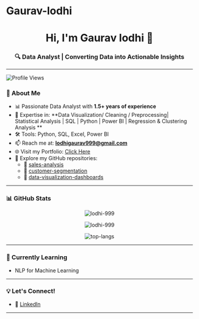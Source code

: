 # Gaurav-lodhi

<h1 align="center">Hi, I'm Gaurav lodhi 👋</h1>
<h3 align="center">🔍 Data Analyst | Converting Data into Actionable Insights</h3>

---

<p align="left">
  <img src="https://komarev.com/ghpvc/?username=lodhi-999&style=flat-square&color=0e75b6" alt="Profile Views" />
</p>


### 🔹 About Me

- 📊 Passionate Data Analyst with **1.5+ years of experience**
- 📍 Expertise in: **Data Visualization/ Cleaning / Preprocessing| Statistical Analysis | SQL | Python | Power BI | Regression & Clustering Analysis **
- 🛠️ Tools: Python, SQL, Excel, Power BI
- 📫 Reach me at: **lodhigaurav999@gmail.com**
- 🌐 Visit my Portfolio: [Click Here](https://www.linkedin.com/in/gaurav-lodhi999)
- 📂 Explore my GitHub repositories:
  - 🔹 [sales-analysis](https://github.com/your-username/sales-analysis)
  - 🔹 [customer-segmentation](https://github.com/your-username/customer-segmentation)
  - 🔹 [data-visualization-dashboards](https://github.com/your-username/data-visualization-dashboards)

---

### 📊 GitHub Stats

<p align="center">
  <img src="https://komarev.com/ghpvc/?username=lodhi-999&label=Profile%20Views&color=0e75b6&style=flat" alt="lodhi-999" />
</p>

<p align="center">
  <img align="center" src="https://github-readme-streak-stats.herokuapp.com/?user=lodhi-999&theme=default" alt="lodhi-999" />
</p>

<p align="center">
  <img align="center" src="https://github-readme-stats.vercel.app/api/top-langs/?username=lodhi-999&layout=compact&theme=default" alt="top-langs" />
</p>

---

### 🌱 Currently Learning
- NLP for Machine Learning


---

### 💡 Let's Connect!
- 💼 [LinkedIn](https://www.linkedin.com/in/gaurav-lodhi999)
---
